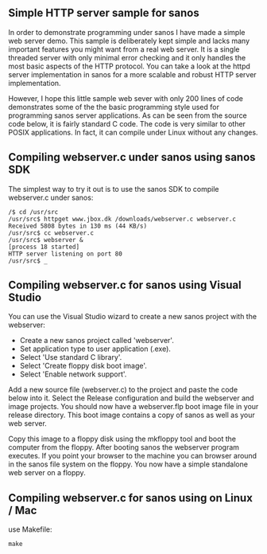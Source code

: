 ## Simple HTTP server sample for sanos

In order to demonstrate programming under sanos I have made a simple web server demo. This sample is deliberately kept simple and lacks many important features you might want from a real web server. It is a single threaded server with only minimal error checking and it only handles the most basic aspects of the HTTP protocol. You can take a look at the httpd server implementation in sanos for a more scalable and robust HTTP server implementation.

However, I hope this little sample web sever with only 200 lines of code demonstrates some of the the basic programming style used for programming sanos server applications. As can be seen from the source code below, it is fairly standard C code. The code is very similar to other POSIX applications. In fact, it can compile under Linux without any changes.

## Compiling webserver.c under sanos using sanos SDK

The simplest way to try it out is to use the sanos SDK to compile webserver.c under sanos:

    /$ cd /usr/src
    /usr/src$ httpget www.jbox.dk /downloads/webserver.c webserver.c
    Received 5808 bytes in 130 ms (44 KB/s)
    /usr/src$ cc webserver.c
    /usr/src$ webserver &
    [process 18 started]
    HTTP server listening on port 80
    /usr/src$ _

## Compiling webserver.c for sanos using Visual Studio

You can use the Visual Studio wizard to create a new sanos project with the webserver:

* Create a new sanos project called 'webserver'.
* Set application type to user application (.exe).
* Select 'Use standard C library'.
* Select 'Create floppy disk boot image'.
* Select 'Enable network support'.

Add a new source file (webserver.c) to the project and paste the code below into it. Select the Release configuration and build the webserver and image projects. You should now have a webserver.flp boot image file in your release directory. This boot image contains a copy of sanos as well as your web server.

Copy this image to a floppy disk using the mkfloppy tool and boot the computer from the floppy. After booting sanos the webserver program executes. If you point your browser to the machine you can browser around in the sanos file system on the floppy. You now have a simple standalone web server on a floppy.

## Compiling webserver.c for sanos using on Linux / Mac

use Makefile:

    make
    
